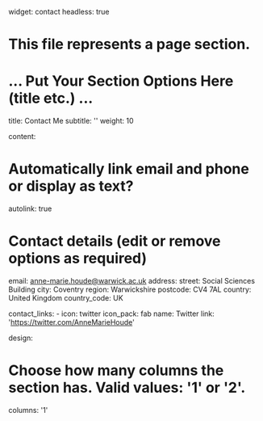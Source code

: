 widget: contact
headless: true  

# This file represents a page section.

# ... Put Your Section Options Here (title etc.) ...
title: Contact Me
subtitle: ''
weight: 10

content:
  # Automatically link email and phone or display as text?
  autolink: true

  # Contact details (edit or remove options as required)
  email: anne-marie.houde@warwick.ac.uk
  address:
    street: Social Sciences Building
    city: Coventry
    region: Warwickshire
    postcode: CV4 7AL
    country: United Kingdom
    country_code: UK
  
  contact_links:
    - icon: twitter
      icon_pack: fab
      name: Twitter
      link: 'https://twitter.com/AnneMarieHoude'
 
design:
  # Choose how many columns the section has. Valid values: '1' or '2'.
  columns: '1'
